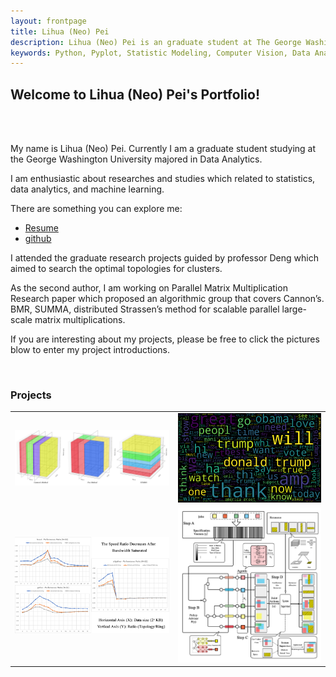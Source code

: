 ```yaml
---
layout: frontpage
title: Lihua (Neo) Pei
description: Lihua (Neo) Pei is an graduate student at The George Washington University majored in Data Analytics.
keywords: Python, Pyplot, Statistic Modeling, Computer Vision, Data Analytics, and Mashine Learning.
---
```


## <a name="Welcome to Lihua (Neo) Pei's Portfolio!"></a>Welcome to Lihua (Neo) Pei's Portfolio!

<br>
<br>

<p align = "left">
 My name is Lihua (Neo) Pei. Currently I am a graduate student studying at the George Washington University majored in Data Analytics.
</p>

<p align = "left">
I am enthusiastic about researches and studies which related to statistics, data analytics, and machine learning.
</p>



<p align="left">
There are something you can explore me:
</p>

<ul>
      <li><a href="https://LihuaPeiNeo.github.io/Resume/Lihua_resume.pdf">Resume</a></li>
      <li><a href="https://github.com/LihuaPeiNeo">github</a></li>

</ul>

<p align="left">
I attended the graduate research projects guided by professor Deng which aimed to search the optimal topologies for clusters.
</p>

<p align="left">
As the second author, I am working on Parallel Matrix Multiplication Research paper which proposed an algorithmic group that covers Cannon’s. BMR, SUMMA, distributed Strassen’s method for scalable parallel large-scale matrix multiplications.
</p>

<p align="left">
If you are interesting about my projects, please be free to click the pictures blow to enter my project introductions.
</p>

<br>

### <a name="Projects"></a>Projects


<table class="wide">
<tr>
  <td class="left">
    <a href="https://LihuaPeiNeo.github.io/Matrix_Paper/PMM_Represent">
      <img src="Matrix_Paper/3DAlg.jpg" alt="Parallel Matrix Mutiplication" title="PMM"/>
    </a>
  </td>


  <td class="right">
    <a href="https://github.com/LihuaPeiNeo/LihuaPeiNeo.github.io/blob/master/final_project/final_present.pptx">
        <img src="https://github.com/LihuaPeiNeo/LihuaPeiNeo.github.io/blob/master/final_project/trump3.png">
    </a>
  </td>


</tr>
<tr>
  <td class="left">
    <a href="https://LihuaPeiNeo.github.io/Topology/Topology_Repersent">
        <img src="Topology/methods_group1.png" alt="Optimal Topology Searching Research"/>
    </a>
  </td>
  <td class="right">
    <a href="https://LihuaPeiNeo.github.io/Scheduling_Process/SP_Represent">
        <img src="Scheduling_Process/Scheduling_Process.png" alt="Computer Coin Develop" title="Scheduling Proess"/>
    </a>
  </td>





</tr>
</table>

<!--
<div class="navbar">
  <div class="navbar-inner">
      <ul class="nav">
          <li><a href="https://bsharvey.github.io">see more figures</a></li>
      </ul>
  </div>
</div>
-->

